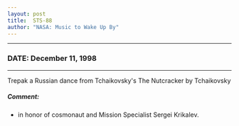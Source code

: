 ```yaml
---
layout: post
title:  STS-88
author: "NASA: Music to Wake Up By"
---
```


----
### DATE: December 11, 1998
----
Trepak a Russian dance from Tchaikovsky's The Nutcracker by Tchaikovsky

##### Comment:
* in honor of cosmonaut and Mission Specialist Sergei Krikalev.
